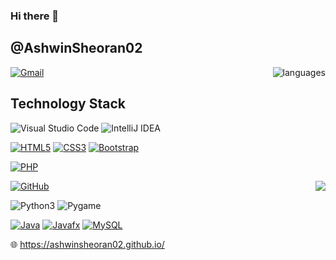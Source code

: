 ### Hi there 👋

<!--
**AshwinSheoran02/AshwinSheoran02** is a ✨ _special_ ✨ repository because its `README.md` (this file) appears on your GitHub profile.

Here are some ideas to get you started:

- 🔭 I’m currently working on ...
- 🌱 I’m currently learning ...
- 👯 I’m looking to collaborate on ...
- 🤔 I’m looking for help with ...
- 💬 Ask me about ...
- 📫 How to reach me: ...
- 😄 Pronouns: ...
- ⚡ Fun fact: ...
-->
## @AshwinSheoran02

<img align='right' src="https://github-readme-stats.vercel.app/api/top-langs/?username=AshwinSheoran02&layout=compact" alt="languages">


[![Gmail](https://img.shields.io/badge/-Gmail-red?style=up-square&logo=gmail&logoColor=white&link=mailto:itissandep98@gmail.com)](mailto:ashwin20288@iiitd.ac.in)

## Technology Stack


![Visual Studio Code](https://img.shields.io/badge/Visual%20Studio%20Code-0078d7.svg?style=for-the-badge&logo=visual-studio-code&logoColor=white)
![IntelliJ IDEA](https://img.shields.io/badge/IntelliJIDEA-000000.svg?style=for-the-badge&logo=intellij-idea&logoColor=white)



[![HTML5](https://img.shields.io/badge/-HTML5-E34F26?style=flat-square&logo=html5&logoColor=white&link=https://github.com/AshwinSheoran02/)](https://github.com/AshwinSheoran02/)
[![CSS3](https://img.shields.io/badge/-CSS3-1572B6?style=flat-square&logo=css3&link=https://github.com/AshwinSheoran02/)](https://github.com/AshwinSheoran02/)
[![Bootstrap](https://img.shields.io/badge/-Bootstrap-563D7C?style=flat-square&logo=bootstrap&link=https://github.com/AshwinSheoran02/)](https://github.com/AshwinSheoran02/)


[![PHP](https://img.shields.io/badge/PHP-777BB4?style=for-the-badge&logo=php&logoColor=white)](https://github.com/AshwinSheoran/)

<img align='right' src="https://github-readme-stats.vercel.app/api?username=AshwinSheoran02&show_icons=true&count_private=true&include_all_commits=true&theme=flag-india">

[![GitHub](https://img.shields.io/badge/-GitHub-grey?style=flat-square&logo=github&link=https://github.com/AshwinSheoran02/)](https://github.com/AshwinSheoran02/)


![Python3](https://img.shields.io/badge/-Python3-darkgreen?style=flat-square&logo=python&link=https://github.com/AshwinSheoran02/)
![Pygame](https://img.shields.io/badge/-Pygame-red?style=flat-square&logo=python&link=https://github.com/AshwinSheoran02/)

[![Java](https://img.shields.io/badge/Java-ED8B00?style=for-the-badge&logo=java&logoColor=white)](https://github.com/AshwinSheoran02/)
[![Javafx](https://img.shields.io/badge/-JavaFX-blue?style=flat-square&logo=java&link=https://github.com/AshwinSheoran02/)](https://github.com/AshwinSheoran02/)
[![MySQL](https://img.shields.io/badge/-MySQL-violet?style=flat-square&logo=mysql&link=https://github.com/AshwinSheoran02/)](https://github.com/AshwinSheoran02/)

:globe_with_meridians: https://ashwinsheoran02.github.io/


